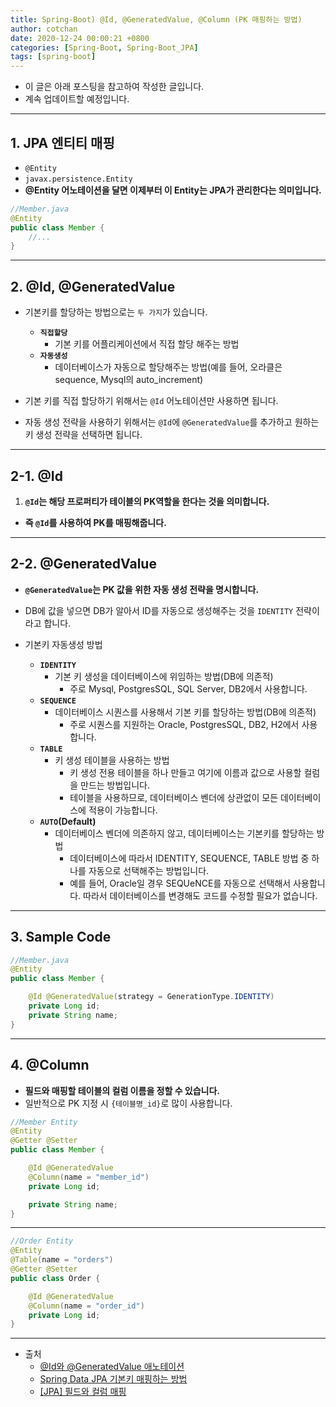 ```yaml
---
title: Spring-Boot) @Id, @GeneratedValue, @Column (PK 매핑하는 방법)
author: cotchan 
date: 2020-12-24 00:00:21 +0800 
categories: [Spring-Boot, Spring-Boot_JPA]
tags: [spring-boot] 
---
```


+ 이 글은 아래 포스팅을 참고하여 작성한 글입니다. 
+ 계속 업데이트할 예정입니다.

---


## 1. JPA 엔티티 매핑

+ `@Entity`
+ `javax.persistence.Entity`
+ **@Entity 어노테이션을 달면 이제부터 이 Entity는 JPA가 관리한다는 의미입니다.**

```java
//Member.java
@Entity
public class Member {
    //...
}
```

---

## 2. @Id, @GeneratedValue

+ 기본키를 할당하는 방법으로는 `두 가지`가 있습니다.
  + **`직접할당`**
    + 기본 키를 어플리케이션에서 직접 할당 해주는 방법
  + **`자동생성`**
    + 데이터베이스가 자동으로 할당해주는 방법(예를 들어, 오라클은 sequence, Mysql의 auto_increment)

+ 기본 키를 직접 할당하기 위해서는 `@Id` 어노테이션만 사용하면 됩니다.
+ 자동 생성 전략을 사용하기 위해서는 `@Id`에 `@GeneratedValue`를 추가하고 원하는 키 생성 전략을 선택하면 됩니다.

---

## 2-1. @Id 

1. **`@Id`는 해당 프로퍼티가 테이블의 PK역할을 한다는 것을 의미합니다.**
  +  **즉 `@Id`를 사용하여 PK를 매핑해줍니다.**

---

## 2-2. @GeneratedValue
  
+ **`@GeneratedValue`는 PK 값을 위한 자동 생성 전략을 명시합니다.** 
+ DB에 값을 넣으면 DB가 알아서 ID를 자동으로 생성해주는 것을 `IDENTITY` 전략이라고 합니다.


+ 기본키 자동생성 방법
  + **`IDENTITY`**
    + 기본 키 생성을 데이터베이스에 위임하는 방법(DB에 의존적)
      +  주로 Mysql, PostgresSQL, SQL Server, DB2에서 사용합니다.  
  + **`SEQUENCE`**
    + 데이터베이스 시퀀스를 사용해서 기본 키를 할당하는 방법(DB에 의존적)
      + 주로 시퀀스를 지원하는 Oracle, PostgresSQL, DB2, H2에서 사용합니다.
  + **`TABLE`**
    + 키 생성 테이블을 사용하는 방법
      + 키 생성 전용 테이블을 하나 만들고 여기에 이름과 값으로 사용할 컬럼을 만드는 방법입니다. 
      + 테이블을 사용하므로, 데이터베이스 벤더에 상관없이 모든 데이터베이스에 적용이 가능합니다.
  + **`AUTO`(Default)**
    + 데이터베이스 벤더에 의존하지 않고, 데이터베이스는 기본키를 할당하는 방법
      + 데이터베이스에 따라서 IDENTITY, SEQUENCE, TABLE 방법 중 하나를 자동으로 선택해주는 방법입니다.
      + 예를 들어, Oracle일 경우 SEQUeNCE를 자동으로 선택해서 사용합니다. 따라서 데이터베이스를 변경해도 코드를 수정할 필요가 없습니다.

---

## 3. Sample Code

```java
//Member.java
@Entity
public class Member {

    @Id @GeneratedValue(strategy = GenerationType.IDENTITY)
    private Long id;
    private String name;
}
```

---

## 4. @Column

+ **필드와 매핑할 테이블의 컬럼 이름을 정할 수 있습니다.**
+ 일반적으로 PK 지정 시 `{테이블명_id}`로 많이 사용합니다.


```java
//Member Entity
@Entity
@Getter @Setter
public class Member {

    @Id @GeneratedValue
    @Column(name = "member_id")
    private Long id;

    private String name;
}
```

---

```java
//Order Entity
@Entity
@Table(name = "orders")
@Getter @Setter
public class Order {

    @Id @GeneratedValue
    @Column(name = "order_id")
    private Long id;
}
```

---

+ 출처
  + [@Id와 @GeneratedValue 애노테이션](https://jsaver.tistory.com/entry/Id%EC%99%80-GeneratedValue-%EC%95%A0%EB%85%B8%ED%85%8C%EC%9D%B4%EC%85%98)
  + [Spring Data JPA 기본키 매핑하는 방법](https://ithub.tistory.com/24)
  + [[JPA] 필드와 컬럼 매핑](https://ict-nroo.tistory.com/113)
